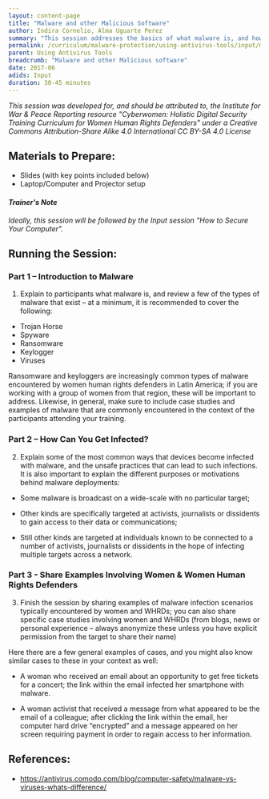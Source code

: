 ```yaml
---
layout: content-page
title: "Malware and other Malicious Software"
author: Indira Cornelio, Alma Uguarte Perez
summary: "This session addresses the basics of what malware is, and how user devices can become exposed to different kinds of malware, in the context of risks most typically encountered by women human rights defenders."
permalink: /curriculum/malware-protection/using-antivirus-tools/input/malware-and-other-malicious-software
parent: Using Antivirus Tools
breadcrumb: "Malware and other Malicious software"
date: 2017-06
adids: Input
duration: 30-45 minutes
---
```

*This session was developed for, and should be attributed to, the Institute for War & Peace Reporting resource "Cyberwomen: Holistic Digital Security Training Curriculum for Women Human Rights Defenders" under a Creative Commons Attribution-Share Alike 4.0 International CC BY-SA 4.0 License*

## Materials to Prepare: 
- Slides (with key points included below)
- Laptop/Computer and Projector setup


#### *Trainer's Note*
*Ideally, this session will be followed by the Input session "How to Secure Your Computer".*

 
## Running the Session:

### Part 1 – Introduction to Malware
1. Explain to participants what malware is, and review a few of the types of malware that exist – at a minimum, it is recommended to cover the following:
- Trojan Horse
- Spyware
- Ransomware
- Keylogger	
- Viruses

Ransomware and keyloggers are increasingly common types of malware encountered by women human rights defenders in Latin America; if you are working with a group of women from that region, these will be important to address. Likewise, in general, make sure to include case studies and examples of malware that are commonly encountered in the context of the participants attending your training.
	
### Part 2 – How Can You Get Infected?
2. Explain some of the most common ways that devices become infected with malware, and the unsafe practices that can lead to such infections. It is also important to explain the different purposes or motivations behind malware deployments:
- Some malware is broadcast on a wide-scale with no particular target; 

- Other kinds are specifically targeted at activists, journalists or dissidents to gain access to their data or communications; 

- Still other kinds are targeted at individuals known to be connected to a number of activists, journalists or dissidents in the hope of infecting multiple targets across a network.

### Part 3 - Share Examples Involving Women & Women Human Rights Defenders
3. Finish the session by sharing examples of malware infection scenarios typically encountered by women and WHRDs; you can also share specific case studies involving women and WHRDs (from blogs, news or personal experience – always anonymize these unless you have explicit permission from the target to share their name) 

Here there are a few general examples of cases, and you might also know similar cases to these in your context as well:

- A woman who received an email about an opportunity to get free tickets for a concert; the link within the email infected her smartphone with malware.

- A woman activist that received a message from what appeared to be the email of a colleague; after clicking the link within the email, her computer hard drive “encrypted” and a message appeared on her screen requiring payment in order to regain access to her information. 	


## References:
- https://antivirus.comodo.com/blog/computer-safety/malware-vs-viruses-whats-difference/
